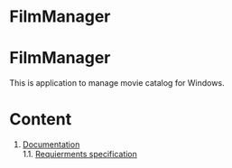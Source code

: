 # FilmManager
# FilmManager
This is application to manage movie catalog for Windows.

# Content
 1. [Documentation](Documents)  
 1.1. [Requierments specification](Documents/SRS.md) 
